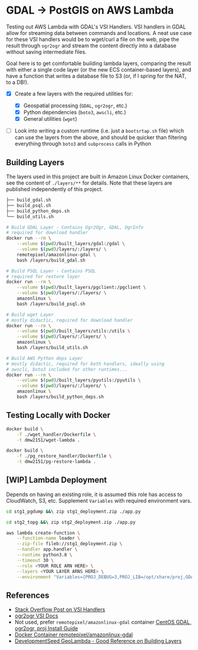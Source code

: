 # GDAL -> PostGIS on AWS Lambda

Testing out AWS Lambda with GDAL's VSI Handlers. VSI handlers in GDAL allow for streaming data between commands and locations. A neat use case for these VSI handlers would be to wget/curl a file on the web, pipe the result through `ogr2ogr` and stream the content directly into a database without saving intermediate files.

Goal here is to get comfortable building lambda layers, comparing the result with either a single code layer (or the new ECS container-based layers), and have a function that writes a database file to S3 (or, if I spring for the NAT, to a DB!).

- [x] Create a few layers with the required utilities for:

  - [x] Geospatial processing (`GDAL`, `ogr2ogr`, etc.)
  - [x] Python dependencies (`boto3`, `awscli`, etc.)
  - [x] General utilities (`wget`)

- [ ] Look into writing a custom runtime (i.e. just a `bootsrtap.sh` file) which can use the layers from the above, and should  be quicker than filtering everything through `boto3` and `subprocess` calls in Python

## Building Layers

The layers used in this project are built in Amazon Linux Docker containers, see the content of `./layers/**` for details. Note that these layers are published independently of this project.

```bash
├── build_gdal.sh
├── build_psql.sh
├── build_python_deps.sh
└── build_utils.sh
```

```bash
# Build GDAL Layer - Contains Ogr2Ogr, GDAL, OgrInfo
# required for download handler
docker run --rm \
    --volume $(pwd)/built_layers/gdal:/gdal \
    --volume $(pwd)/layers/:/layers/ \
    remotepixel/amazonlinux-gdal \
    bash /layers/build_gdal.sh
```

```bash
# Build PSQL Layer - Contains PSQL
# required for restore layer
docker run --rm \
    --volume $(pwd)/built_layers/pgclient:/pgclient \
    --volume $(pwd)/layers/:/layers/ \
    amazonlinux \
    bash /layers/build_psql.sh
```

```bash
# Build wget Layer
# mostly didactic, required for download handler
docker run --rm \
    --volume $(pwd)/built_layers/utils:/utils \
    --volume $(pwd)/layers/:/layers/ \
    amazonlinux \
    bash /layers/build_utils.sh
```

```bash
# Build AWS Python deps Layer
# mostly didactic, required for both handlers, ideally using
# awscli, boto3 included for other runtimes...
docker run --rm \
    --volume $(pwd)/built_layers/pyutils:/pyutils \
    --volume $(pwd)/layers/:/layers/ \
    amazonlinux \
    bash /layers/build_python_deps.sh
```

## Testing Locally with Docker

```bash
docker build \
    -f ./wget_handler/Dockerfile \
    -t dmw2151/wget-lambda .  

docker build \
    -f ./pg_restore_handler/Dockerfile \
    -t dmw2151/pg-restore-lambda .
```

## [WIP] Lambda Deployment

Depends on having an existing role, it is assumed this role has access to CloudWatch, S3, etc. Supplement `Variables` with required environment vars.

```bash
cd stg1_pgdump &&\ zip stg1_deployment.zip ./app.py

cd stg2_topg &&\ zip stg2_deployment.zip ./app.py

aws lambda create-function \
    --function-name loader \
    --zip-file fileb://stg1_deployment.zip \
    --handler app.handler \
    --runtime python3.8 \
    --timeout 30 \
    --role <YOUR ROLE ARN HERE> \
    --layers <YOUR LAYER ARNS HERE> \
    --environment "Variables={PROJ_DEBUG=3,PROJ_LIB=/opt/share/proj,GDAL_DATA=/opt/share/gdal}"
```

## References

- [Stack Overflow Post on VSI Handlers](https://gis.stackexchange.com/questions/122082/piping-data-to-ogr2ogr)
- [ogr2ogr VSI Docs](https://gdal.org/user/virtual_file_systems.html)
- Not used, prefer `remotepixel/amazonlinux-gdal` container [CentOS GDAL, ogr2ogr, proj Install Guide](9https://gist.github.com/abelcallejo/e75eb93d73db6f163b076d0232fc7d7e) 
- [Docker Container remotepixel/amazonlinux-gdal](https://hub.docker.com/r/remotepixel/amazonlinux-gdal)
- [DevelopmentSeed GeoLambda - Good Reference on Building Layers](https://github.com/developmentseed/geolambda/blob/master/bin/package.sh)
